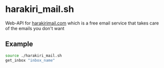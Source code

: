 # harakiri_mail.sh
Web-API for [harakirimail.com](https://harakirimail.com) which is a free email service that takes care of the emails you don't want

## Example
```bash
source ./harakiri_mail.sh
get_inbox "inbox_name"
```
